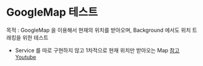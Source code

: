 # GoogleMap 테스트
목적 : GoogleMap 을 이용해서 현재의 위치를 받아오며, Background 에서도 위치 트래킹을 위한 테스트

- Service 를 따로 구현하지 않고 1차적으로 현재 위치만 받아오는 Map
[참고 Youtube](https://www.youtube.com/watch?v=qS1E-Vrk60E)
